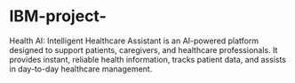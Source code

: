 # IBM-project-
Health AI: Intelligent Healthcare Assistant is an AI-powered platform designed to support patients, caregivers, and healthcare professionals. It provides instant, reliable health information, tracks patient data, and assists in day-to-day healthcare management.
